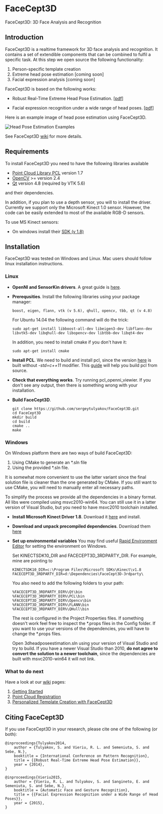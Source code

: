 # FaceCept3D
FaceCept3D: 3D Face Analysis and Recognition

## Introduction

FaceCept3D is a realtime framework for 3D face analysis and recognition. It contains a set of extendible components that can be combined to fulfil a specific task. At this step we open source the following functionality:

1. Person-specific template creation
2. Extreme head pose estimation [coming soon]
3. Facial expression analysis [coming soon]

FaceCept3D is based on the following works:

* Robust Real-Time Extreme Head Pose Estimation. [[pdf](https://github.com/sergeytulyakov/FaceCept3D/blob/master/papers/Robust%20Real-Time%20Extreme%20Head%20Pose%20Estimation.pdf)]

* Facial expression recognition under a wide range of head poses. [[pdf](https://github.com/sergeytulyakov/FaceCept3D/blob/master/papers/Facial%20Expression%20Recognition%20under%20a%20Wide%20Range%20of%20Head%20Poses.pdf)]

Here is an example image of head pose estimation using FaceCept3D.

![Head Pose Estimation Examples](https://github.com/sergeytulyakov/FaceCept3D/blob/master/docs/home/HalfHeadPoseEstimationExamples.jpg)

See FaceCept3D [wiki](https://github.com/sergeytulyakov/FaceCept3D/wiki) for more details.

## Requirements

To install FaceCept3D you need to have the following libraries available

* [Point Cloud Library PCL](http://www.pointclouds.org/) version 1.7
* [OpenCV](http://opencv.org/) >= version 2.4
* [Qt](http://download.qt.io/archive/qt/4.8/4.8.6/) version 4.8 (required by VTK 5.6)

and their dependencies.

In addition, if you plan to use a depth sensor, you will to install the driver. Currently we support only the Microsoft Kinect 1.0 sensor. However, the code can be easily extended to most of the available RGB-D sensors.

To use MS Kinect sensors:

* On windows install their [SDK (v 1.8)](http://www.microsoft.com/en-us/download/details.aspx?id=40278)

## Installation

FaceCept3D was tested on Windows and Linux. Mac users should follow linux installation instructions.

### Linux

* **OpenNI and SensorKin drivers**. A great guide is [here](https://bitbucket.org/samirmenon/scl-manips-v2/wiki/vision/kinect).

* **Prerequsities**. Install the following libraries using your package manager:

  ```Shell
  boost, eigen, flann, vtk (v 5.6), qhull, opencv, tbb, qt (v 4.8)
  ```

	For Ubuntu 14.04 the following command will do the trick:

	```Shell
	sudo apt-get install libboost-all-dev libeigen3-dev libflann-dev libvtk5-dev libqhull-dev libopencv-dev libtbb-dev libqt4-dev
	```

	In addition, you need to install cmake if you don't have it:

	```Shell
	sudo apt-get install cmake
	```

* **Install PCL**. We need to build and install pcl, since the version [here](http://pointclouds.org/downloads/linux.html) is built without *-std=c++11* modifier. This [guide](http://pointclouds.org/downloads/source.html) will help you build pcl from source.

* **Check that everything works**. Try running pcl_openni_viewier. If you don't see any output, then there is something wrong with your installation.

* **Build FaceCept3D**. 

  ```Shell
  git clone https://github.com/sergeytulyakov/FaceCept3D.git
  cd FaceCept3D
  mkdir build
  cd build
  cmake ..
  make
  ```

### Windows

On Windows platform there are two ways of build FaceCept3D:

1. Using CMake to generate an *.sln file
2. Using the provided *.sln file.

It is somewhat more convenient to use the latter variant since the final solution file is cleaner than the one generated by CMake. If you still want to use CMake, you will need to manually enter all necessary paths.

To simplify the process we provide all the dependencies in a binary format. All libs were compiled using msvc2010-win64. You can still use it in a latter version of Visual Studio, but you need to have msvc2010 toolchain installed. 

* **Install Microsoft Kinect Driver 1.8**.
	Download it [here](http://www.microsoft.com/en-us/download/details.aspx?id=40278) and install.
	
* **Download and unpack precompiled dependencies**.
	Download them [here](http://sourceforge.net/projects/facecept3d-3rdparty/files/msvc2010-win64/)
	
* **Set up environmental variables**
	You may find useful [Rapid Environment Editor](http://www.rapidee.com/en/download) for setting the environment on Windows.
	
	Set KINECTSDK10_DIR and FACECEPT3D_3RDPARTY_DIR. For example, mine are pointing to
	
	```Shell
	KINECTSDK10_DIR=c:\Program Files\Microsoft SDKs\Kinect\v1.8
	FACECEPT3D_3RDPARTY_DIR=d:\Dependencies\FaceCept3D-3rdparty\
	```
	
	You also need to add the following folders to your path:
	
	```Shell
	%FACECEPT3D_3RDPARTY_DIR%\Qt\bin
	%FACECEPT3D_3RDPARTY_DIR%\PCL\bin
	%FACECEPT3D_3RDPARTY_DIR%\Opencv\bin
	%FACECEPT3D_3RDPARTY_DIR%\FLANN\bin
	%FACECEPT3D_3RDPARTY_DIR%\QHull\bin	
	```
	
	The rest is configured in the Project Properties files. If something doesn't work feel free to inspect the *.props files in the Config folder. If you want to use your versions of the dependencies, you will have to change the *.props files. 
	
	Open 3dheadposeestimation.sln using your version of Visual Studio and try to build. If you have a newer Visual Studio than 2010, **do not agree to convert the solution to a newer toolchain**, since the dependencies are built with msvc2010-win64 it will not link.

### What to do next

Have a look at our [wiki](https://github.com/sergeytulyakov/FaceCept3D/wiki) pages:

1. [Getting Started](https://github.com/sergeytulyakov/FaceCept3D/wiki/1.-Gettings-Started)
2. [Point Cloud Registration](https://github.com/sergeytulyakov/FaceCept3D/wiki/2.-Point-Cloud-Registration)
3. [Personalized Template Creation with FaceCept3D](https://github.com/sergeytulyakov/FaceCept3D/wiki/3.-Personalized-Template-Creation)

## Citing FaceCept3D

If you use FaceCept3D in your research, please cite one of the following (or both):

	@inproceedings{Tulyakov2014,
		author = {Tulyakov, S. and Vieriu, R. L. and Semeniuta, S. and Sebe, N.},
		booktitle = {International Conference on Pattern Recognition},
		title = {{Robust Real-Time Extreme Head Pose Estimation}},
		year = {2014},
	}

	@inproceedings{Vieriu2015,
		author = {Vieriu, R. L. and Tulyakov, S. and Sangineto, E. and Semeniuta, S. and Sebe, N.},
		booktitle = {Automatic Face and Gesture Recognition},
		title = {{Facial Expression Recognition under a Wide Range of Head Poses}},
		year = {2015},
	}

